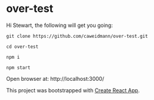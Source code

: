 # over-test

Hi Stewart, the following will get you going:

```
git clone https://github.com/caweidmann/over-test.git

cd over-test

npm i

npm start
```

Open browser at: http://localhost:3000/

This project was bootstrapped with [Create React App](https://github.com/facebook/create-react-app).
